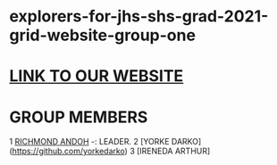 # explorers-for-jhs-shs-grad-2021-grid-website-group-one
# [LINK TO OUR WEBSITE]( https://brightfield-tech-academy.github.io/explorers-for-jhs-shs-grad-2021-grid-website-group-one/ )
# GROUP MEMBERS
1 [RICHMOND ANDOH](https://github.com/Richmond-Andoh) -: LEADER.
2 [YORKE DARKO] (https://github.com/yorkedarko)
3 [IRENEDA ARTHUR]
